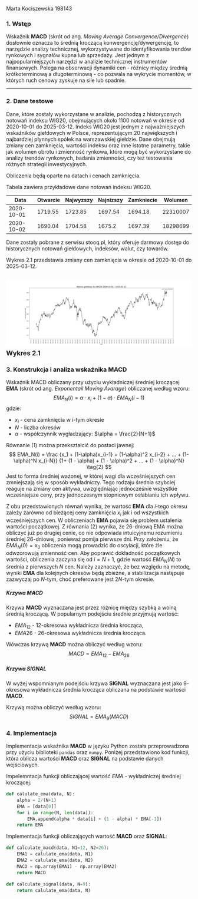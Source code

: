 Marta Kociszewska 198143 
### **1. Wstęp**

Wskaźnik **MACD** (skrót od ang. *Moving Average Convergence/Divergence*) dosłownie oznacza to średnią kroczącą konwergencję/dywergencję, to narzędzie analizy technicznej, wykorzystywane do identyfikowania trendów rynkowych i sygnałów kupna lub sprzedaży. Jest jednym z najpopularniejszych narzędzi w analizie technicznej instrumentów finansowych. Polega na obserwacji dynamiki cen - różnicy między średnią krótkoterminową a długoterminową - co pozwala na wykrycie momentów, w których ruch cenowy zyskuje na sile lub spadnie.

----
### **2. Dane testowe**

Dane, które zostały wykorzystane w analizie, pochodzą z historycznych notowań indeksu WIG20, obejmujących około 1100 notowań w okresie od 2020-10-01 do 2025-03-12. Indeks WIG20 jest jednym z najważniejszych wskaźników giełdowych w Polsce, reprezentującym 20 największych i najbardziej płynnych spółek na warszawskiej giełdzie. Dane obejmują zmiany cen zamknięcia, wartości indeksu oraz inne istotne parametry, takie jak wolumen obrotu i zmienność rynkowa, które mogą być wykorzystane do analizy trendów rynkowych, badania zmienności, czy też testowania różnych strategii inwestycyjnych. 

Obliczenia będą oparte na datach i cenach zamknięcia.

Tabela zawiera przykładowe dane notowań indeksu WIG20.

| Data       | Otwarcie | Najwyzszy | Najnizszy | Zamkniecie | Wolumen  |
| ---------- | -------- | --------- | --------- | ---------- | -------- |
| 2020-10-01 | 1719.55  | 1723.85   | 1697.54   | 1694.18    | 22310007 |
| 2020-10-02 | 1690.04  | 1704.58   | 1675.2    | 1697.39    | 18298699 |

Dane zostały pobrane z serwisu stooq.pl, który oferuje darmowy dostęp do historycznych notowań giełdowych, indeksów, walut, czy towarów.

Wykres 2.1 przedstawia zmiany cen zamknięcia w okresie od 2020-10-01 do 2025-03-12.

<img alt="Closing Prices" src="graphs/closing_prices.png"/></img>
<small>Wykres 2.1</small>
------
### **3. Konstrukcja i analiza wskaźnika MACD**

Wskaźnik MACD obliczany przy użyciu wykładniczej średniej kroczącej **EMA** (skrót od ang. *Exponentail Moving Avarage*) obliczanej według wzoru:
$$ EMA_N(i) = \alpha \cdot x_i + (1-\alpha) \cdot EMA_N(i - 1)
\tag{1}$$
gdzie: 
- $x_i$ - cena zamknięcia w $i$-tym okresie
- $N$ - liczba okresów
- $\alpha$ - współczynnik wygładzający: $\alpha = \frac{2}{N+1}$

Równanie $(1)$ można przekształcić do postaci jawnej:
$$
EMA_N(i) = 
\frac
{x_1 + (1-\alpha)x_{i-1} + (1-\alpha)^2 x_{i-2} + ... + (1-\alpha)^N x_{i-N}}
{1+ (1 - \alpha) + (1 - \alpha)^2 + ... + (1 - \alpha)^N}
\tag{2}
$$
Jest to forma średniej ważonej, w której wagi dla wcześniejszych cen zmniejszają się w sposób wykładniczy. Tego rodzaju średnia szybciej reaguje na zmiany cen aktywa, uwzględniając jednocześnie wszystkie wcześniejsze ceny, przy jednoczesnym stopniowym osłabianiu ich wpływu.

Z obu przedstawionych równań wynika, że wartość **EMA** dla $i$-tego okresu zależy zarówno od bieżącej ceny zamknięcia $x_i$ jak i od wszystkich wcześniejszych cen. W obliczeniach **EMA** pojawia się problem ustalenia wartości początkowej. Z równania (2) wynika, że 26-dniową EMA można obliczyć już po drugiej cenie, co nie odpowiada intuicyjnemu rozumieniu średniej 26-dniowej, ponieważ pomija pierwsze dni. Przy założeniu, że $EMA_N(0)=x_0$ obliczenia mogą prowadzić do oscylacji, które źle odwzorowują zmienność cen. Aby poprawić dokładność początkowych wartości, obliczenia zaczyna się od $i=N+1$, gdzie wartość $EMA_N(N)$ to średnia z pierwszych $N$ cen. Należy zaznaczyć, że bez względu na metodę, wyniki **EMA** dla kolejnych okresów będą zbieżne, a stabilizacja następuje zazwyczaj po $N$-tym, choć preferowane jest $2N$-tym okresie.
##### **Krzywa MACD**
Krzywa **MACD** wyznaczana jest przez różnicę między szybką a wolną średnią kroczącą. W popularnym podejściu średnie przyjmują wartość:
- $EMA_{12}$ - 12-okresowa wykładnicza średnia krocząca,
- $EMA{26}$ - 26-okresowa wykładnicza średnia krocząca.

Wówczas krzywą **MACD** można obliczyć według wzoru:
$$
MACD = EMA_{12} - EMA_{26}
\tag{3}
$$

##### **Krzywa SIGNAL**
W wyżej wspomnianym podejściu krzywa **SIGNAL** wyznaczana jest jako 9-okresowa wykładnicza średnia krocząca obliczana na podstawie wartości **MACD**.

Krzywą można obliczyć według wzoru:
$$
SIGNAL = EMA_9 (MACD)
\tag{4}
$$

### **4. Implementacja**
Implementacja wskaźnika **MACD** w języku Python została przeprowadzona przy użyciu biblioteki `pandas` oraz `numpy`. Poniżej przedstawiono kod funkcji, która oblicza wartości **MACD** oraz **SIGNAL** na podstawie danych wejściowych.

Impelemntacja funkcji obliczającej wartość *EMA* - wykładniczej średniej kroczącej:
```python
def calulate_ema(data, N):
    alpha = 2/(N+1)
    EMA = [data[0]]
    for i in range(N, len(data)):
        EMA.append(alpha * data[i] + (1 - alpha) * EMA[-1])
    return EMA
```

Implementacja funkcji obliczających wartość **MACD** oraz **SIGNAL**:
```python
def calculate_macd(data, N1=12, N2=26):
    EMA1 = calulate_ema(data, N1)
    EMA2 = calulate_ema(data, N2)
    MACD = np.array(EMA1) - np.array(EMA2)
    return MACD
```
```python
def calculate_signal(data, N=9):
    return calulate_ema(data, N)
```
